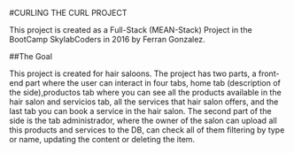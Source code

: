 #CURLING THE CURL PROJECT

This project is created as a Full-Stack (MEAN-Stack) Project in the BootCamp SkylabCoders in 2016 by Ferran Gonzalez.

##The Goal

This project is created for hair saloons.
The project has two parts, a front-end part where the user can interact in four tabs, home tab (description of the side),productos tab where you can see all the products available in the hair salon and servicios tab, all the services that hair salon offers, and the last tab you can book a service in the hair salon.
The second part of the side is the tab administrador, where the owner of the salon can upload all this products and services to the DB, can check all of them filtering by type or name, updating the content or deleting the item.
